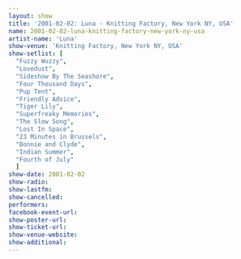 ```yaml
---
layout: show
title: '2001-02-02: Luna - Knitting Factory, New York NY, USA'
name: 2001-02-02-luna-knitting-factory-new-york-ny-usa
artist-name: 'Luna'
show-venue: 'Knitting Factory, New York NY, USA'
show-setlist: [
  "Fuzzy Wuzzy",
  "Lovedust",
  "Sideshow By The Seashore",
  "Four Thousand Days",
  "Pup Tent",
  "Friendly Advice",
  "Tiger Lily",
  "Superfreaky Memories",
  "The Slow Song",
  "Lost In Space",
  "23 Minutes in Brussels",
  "Bonnie and Clyde",
  "Indian Summer",
  "Fourth of July"
  ]
show-date: 2001-02-02
show-radio: 
show-lastfm: 
show-cancelled: 
performers: 
facebook-event-url: 
show-poster-url: 
show-ticket-url: 
show-venue-website: 
show-additional: 
---
```


